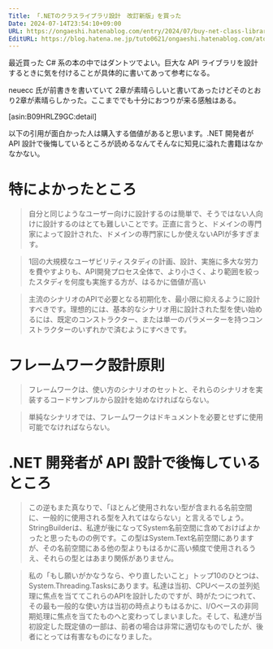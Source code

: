 ```yaml
---
Title: 「.NETのクラスライブラリ設計　改訂新版」を買った
Date: 2024-07-14T23:54:10+09:00
URL: https://ongaeshi.hatenablog.com/entry/2024/07/buy-net-class-library-design-book
EditURL: https://blog.hatena.ne.jp/tuto0621/ongaeshi.hatenablog.com/atom/entry/6801883189121932680
---
```


最近買った C# 系の本の中ではダントツでよい。巨大な API ライブラリを設計するときに気を付けることが具体的に書いてあって参考になる。

neuecc 氏が前書きを書いていて 2章が素晴らしいと書いてあったけどそのとおり2章が素晴らしかった。ここまででも十分におつりが来る感触はある。

[asin:B09HRLZ9GC:detail]

以下の引用が面白かった人は購入する価値があると思います。.NET 開発者が API 設計で後悔しているところが読めるなんてそんなに知見に溢れた書籍はなかなかない。

# 特によかったところ

> 自分と同じようなユーザー向けに設計するのは簡単で、そうではない人向けに設計するのはとても難しいことです。正直に言うと、ドメインの専門家によって設計された、ドメインの専門家にしか使えないAPIが多すぎます。

> 1回の大規模なユーザビリティスタディの計画、設計、実施に多大な労力を費やすよりも、API開発プロセス全体で、より小さく、より範囲を絞ったスタディを何度も実施する方が、はるかに価値が高い

> 主流のシナリオのAPIで必要となる初期化を、最小限に抑えるように設計すべきです。理想的には、基本的なシナリオ用に設計された型を使い始めるには、既定のコンストラクター、または単一のパラメーターを持つコンストラクターのいずれかで済むようにすべきです。

# フレームワーク設計原則

> フレームワークは、使い方のシナリオのセットと、それらのシナリオを実装するコードサンプルから設計を始めなければならない。

> 単純なシナリオでは、フレームワークはドキュメントを必要とせずに使用可能でなければならない。

# .NET 開発者が API 設計で後悔しているところ

> この逆もまた真なりで、「ほとんど使用されない型が含まれる名前空間に、一般的に使用される型を入れてはならない」と言えるでしょう。StringBuilderは、私達が後になってSystem名前空間に含めておけばよかったと思ったものの例です。この型はSystem.Text名前空間にありますが、その名前空間にある他の型よりもはるかに高い頻度で使用されるうえ、それらの型とはあまり関係がありません。

> 私の「もし願いがかなうなら、やり直したいこと」トップ10のひとつは、System.Threading.Tasksにあります。私達は当初、CPUベースの並列処理に焦点を当ててこれらのAPIを設計したのですが、時がたつにつれて、その最も一般的な使い方は当初の時点よりもはるかに、I/Oベースの非同期処理に焦点を当てたものへと変わってしまいました。そして、私達が当初設定した既定値の一部は、前者の場合は非常に適切なものでしたが、後者にとっては有害なものになりました。


